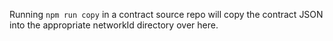 Running `npm run copy` in a contract source repo will copy the contract JSON
into the appropriate networkId directory over here.
